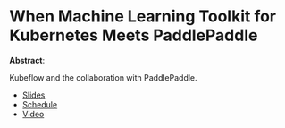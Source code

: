 # When Machine Learning Toolkit for Kubernetes Meets PaddlePaddle

**Abstract**:

Kubeflow and the collaboration with PaddlePaddle.

* [Slides](TBA)
* [Schedule](TBA)
* [Video](TBA)
